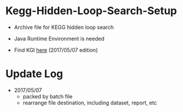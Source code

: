 # Kegg-Hidden-Loop-Search-Setup

* Archive file for KEGG hidden loop search
* Java Runtime Environment is needed

* Find KGI [here](https://github.com/imprld01/Kegg-Hidden-Loop-Search/tree/master/res/Kgml_Information/ko) (2017/05/07 edition)

# Update Log

* 2017/05/07
  * packed by batch file
  * rearrange file destination, including dataset, report, etc
